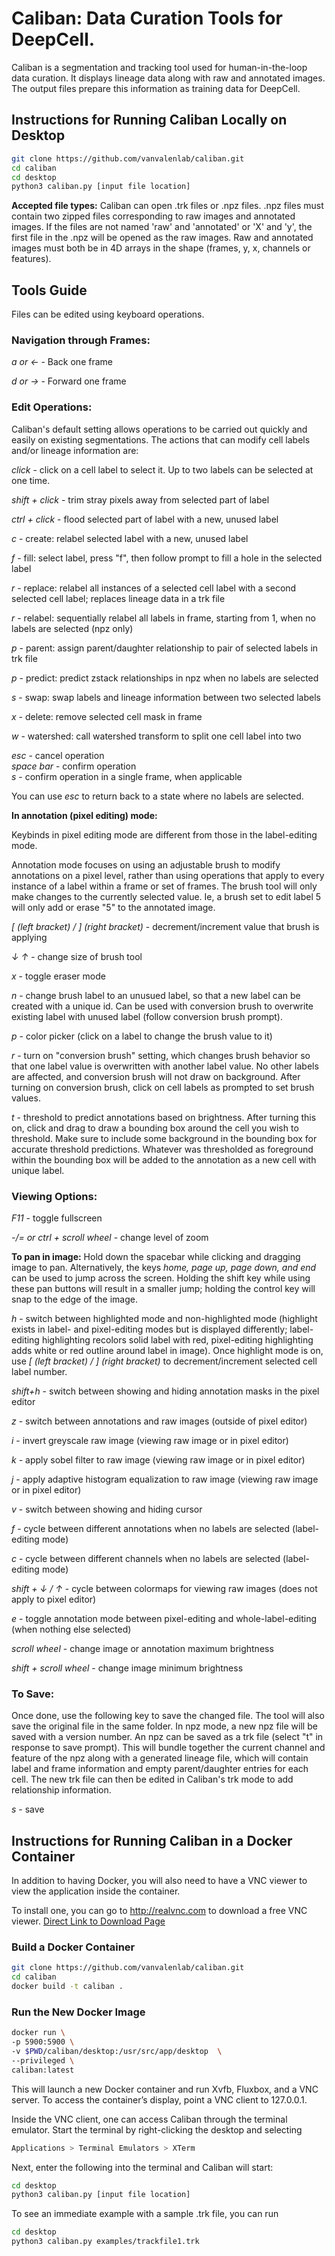 # Caliban: Data Curation Tools for DeepCell.

Caliban is a segmentation and tracking tool used for human-in-the-loop data curation. It displays lineage data along with raw and annotated images. The output files prepare this information as training data for DeepCell.

## Instructions for Running Caliban Locally on Desktop
```bash
git clone https://github.com/vanvalenlab/caliban.git
cd caliban
cd desktop
python3 caliban.py [input file location]
```

**Accepted file types:**
Caliban can open .trk files or .npz files. .npz files must contain two zipped files corresponding to raw images and annotated images. If the files are not named 'raw' and 'annotated' or 'X' and 'y', the first file in the .npz will be opened as the raw images. Raw and annotated images must both be in 4D arrays in the shape (frames, y, x, channels or features).

## Tools Guide
Files can be edited using keyboard operations.

### Navigation through Frames:

*a or &larr;* - Back one frame  

*d or &rarr;* - Forward one frame


### Edit Operations:

Caliban's default setting allows operations to be carried out quickly and easily on existing segmentations. The actions that can modify cell labels and/or lineage information are:

*click* - click on a cell label to select it. Up to two labels can be selected at one time.

*shift + click* - trim stray pixels away from selected part of label

*ctrl + click* - flood selected part of label with a new, unused label

*c* - create: relabel selected label with a new, unused label

*f* - fill: select label, press "f", then follow prompt to fill a hole in the selected label

*r* - replace: relabel all instances of a selected cell label with a second selected cell label; replaces lineage data in a trk file

*r* - relabel: sequentially relabel all labels in frame, starting from 1, when no labels are selected (npz only)

*p* - parent: assign parent/daughter relationship to pair of selected labels in trk file

*p* - predict: predict zstack relationships in npz when no labels are selected

*s* - swap: swap labels and lineage information between two selected labels  

*x* - delete: remove selected cell mask in frame

*w* - watershed: call watershed transform to split one cell label into two


*esc* - cancel operation  
*space bar* - confirm operation  
*s* - confirm operation in a single frame, when applicable

You can use *esc* to return back to a state where no labels are selected.

**In annotation (pixel editing) mode:**

Keybinds in pixel editing mode are different from those in the label-editing mode.

Annotation mode focuses on using an adjustable brush to modify annotations on a pixel level, rather than using operations that apply to every instance of a label within a frame or set of frames. The brush tool will only make changes to the currently selected value. Ie, a brush set to edit label 5 will only add or erase "5" to the annotated image. 

*[ (left bracket) / ] (right bracket)* - decrement/increment value that brush is applying

*&darr; &uarr;* - change size of brush tool

*x* - toggle eraser mode

*n* - change brush label to an unusued label, so that a new label can be created with a unique id. Can be used with conversion brush to overwrite existing label with unused label (follow conversion brush prompt).

*p* - color picker (click on a label to change the brush value to it)

*r* - turn on "conversion brush" setting, which changes brush behavior so that one label value is overwritten with another label value. No other labels are affected, and conversion brush will not draw on background. After turning on conversion brush, click on cell labels as prompted to set brush values.

*t* - threshold to predict annotations based on brightness. After turning this on, click and drag to draw a bounding box around the cell you wish to threshold. Make sure to include some background in the bounding box for accurate threshold predictions. Whatever was thresholded as foreground within the bounding box will be added to the annotation as a new cell with unique label. 


### Viewing Options:

*F11* - toggle fullscreen

*-/= or ctrl + scroll wheel* - change level of zoom

**To pan in image:** Hold down the spacebar while clicking and dragging image to pan. Alternatively, the keys *home, page up, page down, and end* can be used to jump across the screen. Holding the shift key while using these pan buttons will result in a smaller jump; holding the control key will snap to the edge of the image.

*h* - switch between highlighted mode and non-highlighted mode (highlight exists in label- and pixel-editing modes but is displayed differently; label-editing highlighting recolors solid label with red, pixel-editing highlighting adds white or red outline around label in image). Once highlight mode is on, use *[ (left bracket) / ] (right bracket)* to decrement/increment selected cell label number.

*shift+h* - switch between showing and hiding annotation masks in the pixel editor
    
*z* - switch between annotations and raw images (outside of pixel editor)

*i* - invert greyscale raw image (viewing raw image or in pixel editor)

*k* - apply sobel filter to raw image (viewing raw image or in pixel editor)

*j* - apply adaptive histogram equalization to raw image (viewing raw image or in pixel editor)

*v* - switch between showing and hiding cursor

*f* - cycle between different annotations when no labels are selected (label-editing mode)

*c* - cycle between different channels when no labels are selected (label-editing mode)

*shift + &darr; / &uarr;* - cycle between colormaps for viewing raw images (does not apply to pixel editor)

*e* - toggle annotation mode between pixel-editing and whole-label-editing (when nothing else selected)

*scroll wheel* - change image or annotation maximum brightness

*shift + scroll wheel* - change image minimum brightness


### To Save:

Once done, use the following key to save the changed file. 
The tool will also save the original file in the same folder.
In npz mode, a new npz file will be saved with a version number. An npz can be saved as a trk file (select "t" in response to save prompt). This will bundle together the current channel and feature of the npz along with a generated lineage file, which will contain label and frame information and empty parent/daughter entries for each cell. The new trk file can then be edited in Caliban's trk mode to add relationship information.

*s* - save


## Instructions for Running Caliban in a Docker Container

In addition to having Docker, you will also need to have a VNC viewer to view the application inside the container. 

To install one, you can go to http://realvnc.com to download a free VNC viewer.
[Direct Link to Download Page](https://www.realvnc.com/en/connect/download/viewer/)

### Build a Docker Container

```bash
git clone https://github.com/vanvalenlab/caliban.git
cd caliban
docker build -t caliban .
```
### Run the New Docker Image

```bash
docker run \
-p 5900:5900 \
-v $PWD/caliban/desktop:/usr/src/app/desktop  \
--privileged \
caliban:latest
```
This will launch a new Docker container and run Xvfb, Fluxbox, and a VNC server. To access the container’s display, point a VNC client to 127.0.0.1.

Inside the VNC client, one can access Caliban through the terminal emulator. Start the terminal by right-clicking the desktop and selecting

```bash
Applications > Terminal Emulators > XTerm
```
Next, enter the following into the terminal and Caliban will start:

```bash
cd desktop
python3 caliban.py [input file location]
```

To see an immediate example with a sample .trk file, you can run 

```bash
cd desktop
python3 caliban.py examples/trackfile1.trk
```



